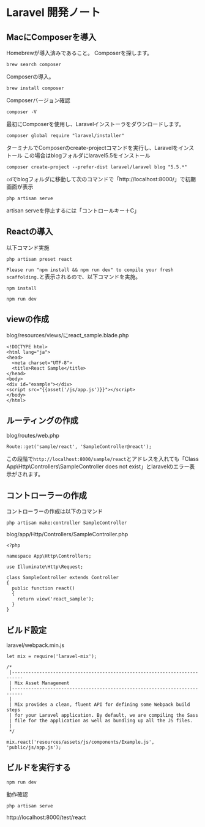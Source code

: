 # Laravel 開発ノート
## MacにComposerを導入
Homebrewが導入済みであること。
Composerを探します。
```
brew search composer
```
Composerの導入。
```
brew install composer
```
Composerバージョン確認
```
composer -V
```
最初にComposerを使用し、Laravelインストーラをダウンロードします。
```
composer global require "laravel/installer"
```
ターミナルでComposerのcreate-projectコマンドを実行し、Laravelをインストール
この場合はblogフォルダにlaravel5.5をインストール
```
composer create-project --prefer-dist laravel/laravel blog "5.5.*"
```
`cd`でblogフォルダに移動して次のコマンドで「http://localhost:8000/」で初期画面が表示
```
php artisan serve
```
artisan serveを停止するには「コントロールキー＋C」

## Reactの導入

以下コマンド実施
```
php artisan preset react
```

`Please run "npm install && npm run dev" to compile your fresh scaffolding.`と表示されるので、以下コマンドを実施。
```
npm install
```
```
npm run dev
```
## viewの作成
blog/resources/views/にreact_sample.blade.php
```
<!DOCTYPE html>
<html lang="ja">
<head>
  <meta charset="UTF-8">
  <title>React Sample</title>
</head>
<body>
<div id="example"></div>
<script src="{{asset('/js/app.js')}}"></script>
</body>
</html>
```

## ルーティングの作成
 blog/routes/web.php
 ```
 Route::get('sample/react', 'SampleController@react');
 ```
この段階で`http://localhost:8000/sample/react`とアドレスを入れても「Class App\Http\Controllers\SampleController does not exist」とlaravelのエラー表示がされます。

## コントローラーの作成
コントローラーの作成は以下のコマンド
```
php artisan make:controller SampleController
```
blog/app/Http/Controllers/SampleController.php
```
<?php

namespace App\Http\Controllers;

use Illuminate\Http\Request;

class SampleController extends Controller
{
  public function react()
  {
    return view('react_sample');
  }
}
```

## ビルド設定
laravel/webpack.min.js
```
let mix = require('laravel-mix');

/*
 |--------------------------------------------------------------------------
 | Mix Asset Management
 |--------------------------------------------------------------------------
 |
 | Mix provides a clean, fluent API for defining some Webpack build steps
 | for your Laravel application. By default, we are compiling the Sass
 | file for the application as well as bundling up all the JS files.
 |
 */

mix.react('resources/assets/js/components/Example.js', 'public/js/app.js');

```

## ビルドを実行する

```
npm run dev
```

動作確認
```
php artisan serve
```
http://localhost:8000/test/react

